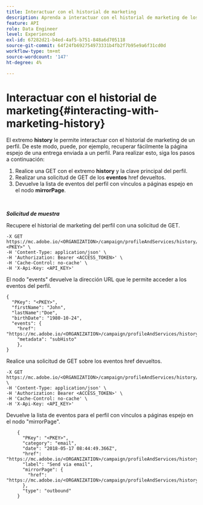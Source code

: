 ```yaml
---
title: Interactuar con el historial de marketing
description: Aprenda a interactuar con el historial de marketing de los perfiles
feature: API
role: Data Engineer
level: Experienced
exl-id: 67282d21-b4ed-4af5-b751-848a6d705118
source-git-commit: 64f24fb692754973331b4fb2f7b95e9a6f31cd0d
workflow-type: tm+mt
source-wordcount: '147'
ht-degree: 4%

---
```


# Interactuar con el historial de marketing{#interacting-with-marketing-history}

El extremo **history** le permite interactuar con el historial de marketing de un perfil.
De este modo, puede, por ejemplo, recuperar fácilmente la página espejo de una entrega enviada a un perfil. Para realizar esto, siga los pasos a continuación:

1. Realice una GET con el extremo **history** y la clave principal del perfil.
1. Realizar una solicitud de GET de los **eventos** href devueltos.
1. Devuelve la lista de eventos del perfil con vínculos a páginas espejo en el nodo **mirrorPage**.

<br/>

***Solicitud de muestra***

Recupere el historial de marketing del perfil con una solicitud de GET.

```
-X GET https://mc.adobe.io/<ORGANIZATION>/campaign/profileAndServices/history/"<PKEY>" \
-H 'Content-Type: application/json' \
-H 'Authorization: Bearer <ACCESS_TOKEN>' \
-H 'Cache-Control: no-cache' \
-H 'X-Api-Key: <API_KEY>'
```

El nodo &quot;events&quot; devuelve la dirección URL que le permite acceder a los eventos del perfil.

```
{
  "PKey": "<PKEY>",
  "firstName": "John",
  "lastName":"Doe",
  "birthDate": "1980-10-24",
  "events": {
    "href": "https://mc.adobe.io/<ORGANIZATION>/campaign/profileAndServices/history/<PKEY>/events/",
    "metadata": "subHisto"
    },
}
```

Realice una solicitud de GET sobre los eventos href devueltos.

```
-X GET https://mc.adobe.io/<ORGANIZATION>/campaign/profileAndServices/history/<PKEY>/events \
-H 'Content-Type: application/json' \
-H 'Authorization: Bearer <ACCESS_TOKEN>' \
-H 'Cache-Control: no-cache' \
-H 'X-Api-Key: <API_KEY>'
```

Devuelve la lista de eventos para el perfil con vínculos a páginas espejo en el nodo &quot;mirrorPage&quot;.

```
    {
      "PKey": "<PKEY>",
      "category": "email",
      "date": "2018-05-17 08:44:49.366Z",
      "href": "https://mc.adobe.io/<ORGANIZATION>/campaign/profileAndServices/history/<PKEY>/events/<PKEY>",
      "label": "Send via email",
      "mirrorPage": {
        "href": "https://mc.adobe.io/<ORGANIZATION>/campaign/profileAndServices/history/<PKEY>/events/<PKEY>/mirrorPage/"
      },
      "type": "outbound"
    }
```
